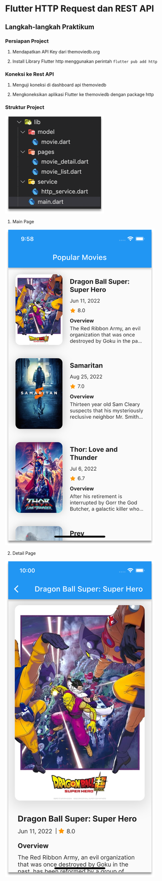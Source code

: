 # Flutter HTTP Request dan REST API

## Langkah-langkah Praktikum

### Persiapan Project

1. Mendapatkan API Key dari themoviedb.org

2. Install Library Flutter http menggunakan perintah `flutter pub add http`

### Koneksi ke Rest API

1. Menguji koneksi di dashboard api themoviedb

2. Mengkoneksikan aplikasi Flutter ke themoviedb dengan package http

### Struktur Project

![screenshot](images/03.png)

1. Main Page

![screenshot](images/01-new.png)

2. Detail Page

![screenshot](images/02-new.png)

